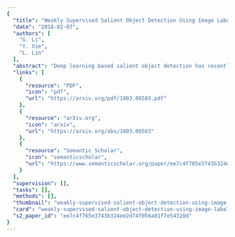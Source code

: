 ```yaml
---
{
  "title": "Weakly Supervised Salient Object Detection Using Image Labels",
  "date": "2018-02-07",
  "authors": [
    "G. Li",
    "Y. Xie",
    "L. Lin"
  ],
  "abstract": "Deep learning based salient object detection has recently achieved great success with its performance greatly outperforms any other unsupervised methods. However, annotating per-pixel saliency masks is a tedious and inefficient procedure. In this paper, we note that superior salient object detection can be obtained by iteratively mining and correcting the labeling ambiguity on saliency maps from traditional unsupervised methods. We propose to use the combination of a coarse salient object activation map from the classification network and saliency maps generated from unsupervised methods as pixel-level annotation, and develop a simple yet very effective algorithm to train fully convolutional networks for salient object detection supervised by these noisy annotations. Our algorithm is based on alternately exploiting a graphical model and training a fully convolutional network for model updating. The graphical model corrects the internal labeling ambiguity through spatial consistency and structure preserving while the fully convolutional network helps to correct the cross-image semantic ambiguity and simultaneously update the coarse activation map for next iteration. Experimental results demonstrate that our proposed method greatly outperforms all state-of-the-art unsupervised saliency detection methods and can be comparable to the current best strongly-supervised methods training with thousands of pixel-level saliency map annotations on all public benchmarks.",
  "links": [
    {
      "resource": "PDF",
      "icon": "pdf",
      "url": "https://arxiv.org/pdf/1803.06503.pdf"
    },
    {
      "resource": "arXiv.org",
      "icon": "arxiv",
      "url": "https://arxiv.org/abs/1803.06503"
    },
    {
      "resource": "Semantic Scholar",
      "icon": "semanticscholar",
      "url": "https://www.semanticscholar.org/paper/ee7c4f765e3743b324ee2d74f056a01f7e54320d"
    }
  ],
  "supervision": [],
  "tasks": [],
  "methods": [],
  "thumbnail": "weakly-supervised-salient-object-detection-using-image-labels-thumb.jpg",
  "card": "weakly-supervised-salient-object-detection-using-image-labels-card.jpg",
  "s2_paper_id": "ee7c4f765e3743b324ee2d74f056a01f7e54320d"
}
---
```


